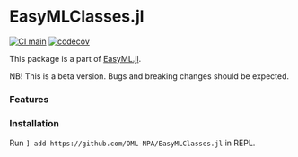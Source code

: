 # EasyMLClasses.jl

[![CI main](https://github.com/OML-NPA/EasyMLClasses.jl/actions/workflows/CI-main.yml/badge.svg)](https://github.com/OML-NPA/EasyMLClasses.jl/actions/workflows/CI-main.yml)
[![codecov](https://codecov.io/gh/OML-NPA/EasyMLClasses.jl/branch/main/graph/badge.svg?token=pHXIq2yFiu)](https://codecov.io/gh/OML-NPA/EasyMLClasses.jl)

This package is a part of [EasyML.jl](https://github.com/OML-NPA/EasyML.jl).

NB! This is a beta version. Bugs and breaking changes should be expected.

### Features


### Installation

Run `] add https://github.com/OML-NPA/EasyMLClasses.jl` in REPL.
